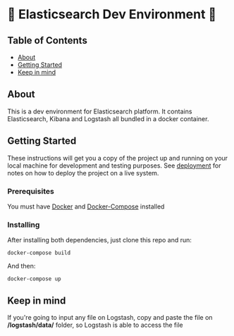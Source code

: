 # :whale2: Elasticsearch Dev Environment :whale2:

## Table of Contents

- [About](#about)
- [Getting Started](#getting_started)
- [Keep in mind](#keep_in_mind)

## About <a name = "about"></a>

This is a dev environment for Elasticsearch platform. It contains Elasticsearch, Kibana and Logstash all bundled in a docker container.

## Getting Started <a name = "getting_started"></a>

These instructions will get you a copy of the project up and running on your local machine for development and testing purposes. See [deployment](#deployment) for notes on how to deploy the project on a live system.

### Prerequisites

You must have [Docker](https://docs.docker.com/get-docker/) and [Docker-Compose](https://docs.docker.com/compose/install/) installed

### Installing

After installing both dependencies, just clone this repo and run:

```
docker-compose build
```

And then:

```
docker-compose up
```

## Keep in mind <a name = "keep_in_mind"></a>

If you're going to input any file on Logstash, copy and paste the file on <b>/logstash/data/</b> folder, so Logstash is able to access the file

